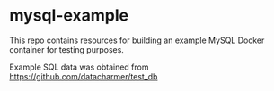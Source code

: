 # mysql-example

This repo contains resources for building an example MySQL Docker container for 
testing purposes.

Example SQL data was obtained from https://github.com/datacharmer/test_db
